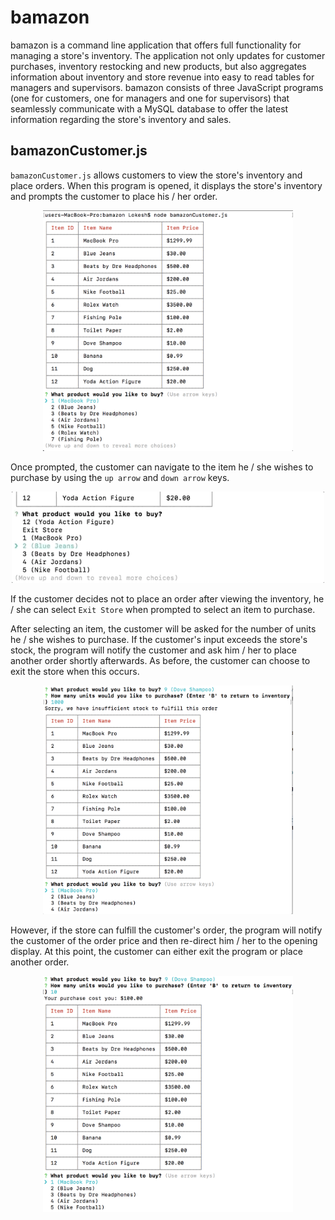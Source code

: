 # bamazon
bamazon is a command line application that offers full functionality for managing a store's inventory. The application not only updates for customer purchases, inventory restocking and new products, but also aggregates information about inventory and store revenue into easy to read tables for managers and supervisors. bamazon consists of three JavaScript programs (one for customers, one for managers and one for supervisors) that seamlessly communicate with a MySQL database to offer the latest information regarding the store's inventory and sales.

## bamazonCustomer.js
`bamazonCustomer.js` allows customers to view the store's inventory and place orders. When this program is opened, it displays the store's inventory and prompts the customer to place his / her order.

<p align = 'center'>
  <img src = '/bamazon_screenshots/bamazonCustomer.js_screenshots/screenshot_1.png' width = '400'>
</p>

Once prompted, the customer can navigate to the item he / she wishes to purchase by using the `up arrow` and `down arrow` keys.

<p align = 'center'>
  <img src = '/bamazon_screenshots/bamazonCustomer.js_screenshots/customer_menu_navigation.gif' width = '500'>
</p>

If the customer decides not to place an order after viewing the inventory, he / she can select `Exit Store` when prompted to select an item to purchase.

After selecting an item, the customer will be asked for the number of units he / she wishes to purchase. If the customer's input exceeds the store's stock, the program will notify the customer and ask him / her to place another order shortly afterwards. As before, the customer can choose to exit the store when this occurs.

<p align = 'center'>
  <img src = '/bamazon_screenshots/bamazonCustomer.js_screenshots/screenshot_2.png' width = '400'>
</p>

However, if the store can fulfill the customer's order, the program will notify the customer of the order price and then re-direct him / her to the opening display. At this point, the customer can either exit the program or place another order.

<p align = 'center'>
  <img src = '/bamazon_screenshots/bamazonCustomer.js_screenshots/screenshot_3.png' width = '400' align = 'center'>
</p>
